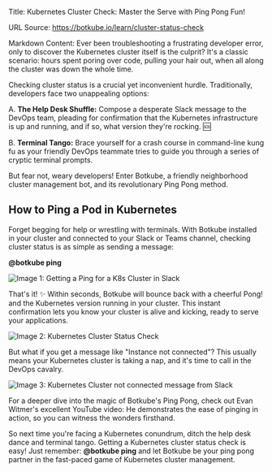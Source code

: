 Title: Kubernetes Cluster Check: Master the Serve with Ping Pong Fun!

URL Source: https://botkube.io/learn/cluster-status-check

Markdown Content:
Ever been troubleshooting a frustrating developer error, only to discover the Kubernetes cluster itself is the culprit? It's a classic scenario: hours spent poring over code, pulling your hair out, when all along the cluster was down the whole time.

Checking cluster status is a crucial yet inconvenient hurdle. Traditionally, developers face two unappealing options:

A. **The Help Desk Shuffle:** Compose a desperate Slack message to the DevOps team, pleading for confirmation that the Kubernetes infrastructure is up and running, and if so, what version they're rocking. 🆘️

B. **Terminal Tango:** Brace yourself for a crash course in command-line kung fu as your friendly DevOps teammate tries to guide you through a series of cryptic terminal prompts. ️

But fear not, weary developers! ‍Enter Botkube, a friendly neighborhood cluster management bot, and its revolutionary Ping Pong method.

**How to Ping a Pod in Kubernetes**
-----------------------------------

Forget begging for help or wrestling with terminals. With Botkube installed in your cluster and connected to your Slack or Teams channel, checking cluster status is as simple as sending a message:

**@botkube ping**

![Image 1: Getting a Ping for a K8s Cluster in Slack](https://assets-global.website-files.com/634fabb21508d6c9db9bc46f/65a68edd2a232027d738e329_3N7bM6XGdLHPPHTNQnCKGQ0DyebCjtfJAr0aUd-XTriz8Os3kW0NIKHh10EZ7BQX4UatvELN482b70-P62ce77EF1nchC2DAMK3JzRFwJrFoj59f4WKfMfuArM4Hn23zWXVNOcwTTrFdc2KckXA66Ek.png)

That's it! ✨ Within seconds, Botkube will bounce back with a cheerful Pong! and the Kubernetes version running in your cluster. This instant confirmation lets you know your cluster is alive and kicking, ready to serve your applications.

![Image 2: Kubernetes Cluster Status Check](https://assets-global.website-files.com/634fabb21508d6c9db9bc46f/65a68edd0c165c192cae0124_U7kX4HVGBXqO5D7AQel9fANbORGqVzgrVVEVG14-qZpXrDCksAbYd9vysBZGAqrecAaYMFGxJJM2xXKmxv1Mmk2Og-beLI3yKqPfpcZF8Ih4L27CVa2DW-q4emG6bYoM2N8XLc47L95zalJ_WGRAH88.png)

But what if you get a message like "Instance not connected"? This usually means your Kubernetes cluster is taking a nap, and it's time to call in the DevOps cavalry.

![Image 3: Kubernetes Cluster not connected message from Slack](https://assets-global.website-files.com/634fabb21508d6c9db9bc46f/65a68edd1a5d2647f9e56939_KCq5BpPq46j4s-6KHOK86TTSGHJAahGe1bsbfFS-oxNBfXbSJu5xQtfrvH1gNAEMScFa_BlhOgTO_hgrCQeeygBfMvxp06mkJJqlKo3VgKU8jvWWzCIY0hMXxvKHK70CoK7VPKdGdcOB9nqLzX7ojys.png)

For a deeper dive into the magic of Botkube's Ping Pong, check out Evan Witmer's excellent YouTube video: He demonstrates the ease of pinging in action, so you can witness the wonders firsthand.

So next time you're facing a Kubernetes conundrum, ditch the help desk dance and terminal tango. Getting a Kubernetes cluster status check is easy! Just remember: **@botkube ping** and let Botkube be your ping pong partner in the fast-paced game of Kubernetes cluster management.
